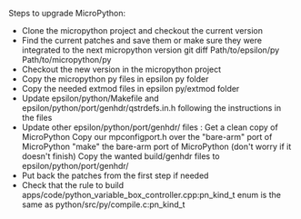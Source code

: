 Steps to upgrade MicroPython:
- Clone the micropython project and checkout the current version
- Find the current patches and save them or make sure they were integrated to the next micropython version
        git diff Path/to/epsilon/py Path/to/micropython/py
- Checkout the new version in the micropython project
- Copy the micropython py files in epsilon py folder
- Copy the needed extmod files in epsilon py/extmod folder
- Update epsilon/python/Makefile and epsilon/python/port/genhdr/qstrdefs.in.h following the instructions in the files
- Update other epsilon/python/port/genhdr/ files :
        Get a clean copy of MicroPython
        Copy our mpconfigport.h over the "bare-arm" port of MicroPython
        "make" the bare-arm port of MicroPython (don't worry if it doesn't finish)
        Copy the wanted build/genhdr files to epsilon/python/port/genhdr/
- Put back the patches from the first step if needed
- Check that the rule to build apps/code/python_variable_box_controller.cpp:pn_kind_t enum is the same as python/src/py/compile.c:pn_kind_t
